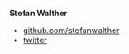 **Stefan Walther**

* [github.com/stefanwalther](http://github.com/stefanwalther) 
* [twitter](http://twitter.com/waltherstefan)  